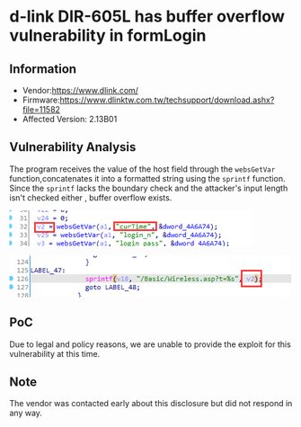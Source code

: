 # d-link DIR-605L has  buffer overflow vulnerability  in formLogin



## Information

- Vendor:https://www.dlink.com/
- Firmware:https://www.dlinktw.com.tw/techsupport/download.ashx?file=11582
- Affected Version: 2.13B01



## Vulnerability Analysis

The program receives the value of the host field through the `websGetVar` function,concatenates it into a formatted string using the `sprintf` function. Since the `sprintf` lacks the boundary check and the attacker's input length isn't checked either , buffer overflow exists.

![code1](code1.png)

![code2](code2.png)



## PoC

 Due to legal and policy reasons, we are unable to provide the exploit for this  vulnerability at this time.



##  Note

The vendor was contacted early about this disclosure but did not respond in any  way.


